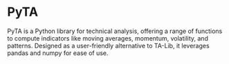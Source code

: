 # PyTA
PyTA is a Python library for technical analysis, offering a range of functions to compute indicators like moving averages, momentum, volatility, and patterns. Designed as a user-friendly alternative to TA-Lib, it leverages pandas and numpy for ease of use.
